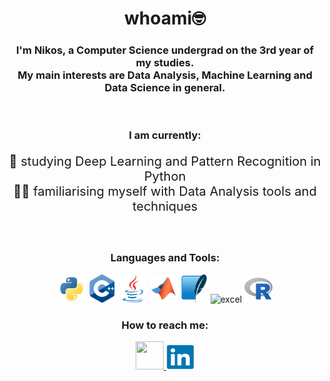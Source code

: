 <h1 align="center"> whoami🤓 </h1>

<h3 align="center">
I'm Nikos, a Computer Science undergrad on the 3rd year of my studies. <br>
My main interests are Data Analysis, Machine Learning and Data Science in general. 
</h3>

<br>

<h3 align="center"> <b>I am currently:</b> </h3>
<p style="font-size:20px;" align="center">
📖 studying Deep Learning and Pattern Recognition in Python <br>
👨‍💻 familiarising myself with Data Analysis tools and techniques
</p>

<br>

<h3 align="center">Languages and Tools:</h3>
<p align="center">
<img src="https://raw.githubusercontent.com/devicons/devicon/master/icons/python/python-original.svg" alt="python" width="45" height="45"/>
<img src="https://raw.githubusercontent.com/devicons/devicon/master/icons/cplusplus/cplusplus-original.svg" alt="c++" width="45" height="45"/>
<img src="https://raw.githubusercontent.com/devicons/devicon/master/icons/java/java-original.svg" alt="java" width="45" height="45"/>
<img src="https://raw.githubusercontent.com/devicons/devicon/master/icons/matlab/matlab-original.svg" alt="matlab" width="45" height="45"/>
<img src="https://raw.githubusercontent.com/devicons/devicon/master/icons/sqlite/sqlite-original.svg" alt="sqlite" width="45" height="45"/>
<img src="https://upload.wikimedia.org/wikipedia/commons/3/34/Microsoft_Office_Excel_%282019%E2%80%93present%29.svg" alt="excel" width="45" height="45"/>
<img src="https://raw.githubusercontent.com/devicons/devicon/master/icons/r/r-original.svg" alt="R" width="45" height="45"/>
</p>

<h3 align="center"> How to reach me: </h3>
<p align="center">
 <a href="mailto:csd4655@csd.uoc.gr" target="_blank">
 <img src="https://upload.wikimedia.org/wikipedia/commons/thumb/e/ee/%28at%29.svg/1280px-%28at%29.svg.png" height="45" width="45" /> </a>
 <a href="https://www.linkedin.com/in/nikoskontogeorgis/" target="_blank">
 <img src="https://raw.githubusercontent.com/devicons/devicon/master/icons/linkedin/linkedin-original.svg" height="40" width="45" /> </a>
</p>
